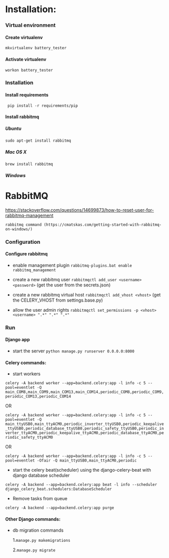 # Installation:

### Virtual environment

#### Create virtualenv

```mkvirtualenv battery_tester```

#### Activate virtualenv

```workon battery_tester```

### Installation

#### Install requirements

``` pip install -r requirements/pip```

#### Install rabbitmq

##### Ubuntu

```sudo apt-get install rabbitmq```

##### Mac OS X

```brew install rabbitmq```

##### Windows

# RabbitMQ

https://stackoverflow.com/questions/14699873/how-to-reset-user-for-rabbitmq-management

```rabbitmq command (https://cmatskas.com/getting-started-with-rabbitmq-on-windows/)```

### Configuration

#### Configure rabbitmq

*  enable management plugin ```rabbitmq-plugins.bat enable rabbitmq_management```

* create a new rabbitmq user ```rabbitmqctl add_user <username> <password>``` (get the user from the secrets.json)

* create a new rabbitmq virtual host ```rabbitmqctl add_vhost <vhost>``` (get the CELERY_VHOST from settings.base.py)

* allow the user admin rights ```rabbitmqctl set_permissions -p <vhost> <username> ".*" ".*" ".*"```

### Run

#### Django app

* start the server ```python manage.py runserver 0.0.0.0:8000```

#### Celery commands:

* start workers

```celery -A backend worker --app=backend.celery:app -l info -c 5 --pool=eventlet -Q main_COM8,main_COM9,main_COM13,main_COM14,periodic_COM8,periodic_COM9,periodic_COM13,periodic_COM14```

OR

```celery -A backend worker --app=backend.celery:app -l info -c 5 --pool=eventlet -Q main_ttyUSB0,main_ttyACM0,periodic_inverter_ttyUSB0,periodic_keepalive_ttyUSB0,periodic_database_ttyUSB0,periodic_safety_ttyUSB0,periodic_inverter_ttyACM0,periodic_keepalive_ttyACM0,periodic_database_ttyACM0,periodic_safety_ttyACM0```

OR

```celery -A backend worker --app=backend.celery:app -l info -c 5 --pool=eventlet -Ofair -Q main_ttyUSB0,main_ttyACM0,periodic```

* start the celery beat(scheduler) using the django-celery-beat with django database scheduler

```celery -A backend --app=backend.celery:app beat -l info --scheduler django_celery_beat.schedulers:DatabaseScheduler```

* Remove tasks from queue

```celery -A backend --app=backend.celery:app purge```

#### Other Django commands:
* db migration commands

  1.```manage.py makemigrations```
 
  2.```manage.py migrate```
